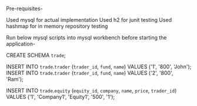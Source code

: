 Pre-requisites-

Used mysql for actual implementation
Used h2 for junit testing
Used hashmap for in memory repository testing

Run below mysql scripts into mysql workbench before starting the application-

CREATE SCHEMA `trade`;

INSERT INTO `trade`.`trader` (`trader_id`, `fund`, `name`) VALUES ('1', '800', 'John');
INSERT INTO `trade`.`trader` (`trader_id`, `fund`, `name`) VALUES ('2', '800', 'Ram');


INSERT INTO `trade`.`equity` (`equity_id`, `company`, `name`, `price`, `trader_id`) VALUES ('1', 'Company1', 'Equity1', '500', '1');